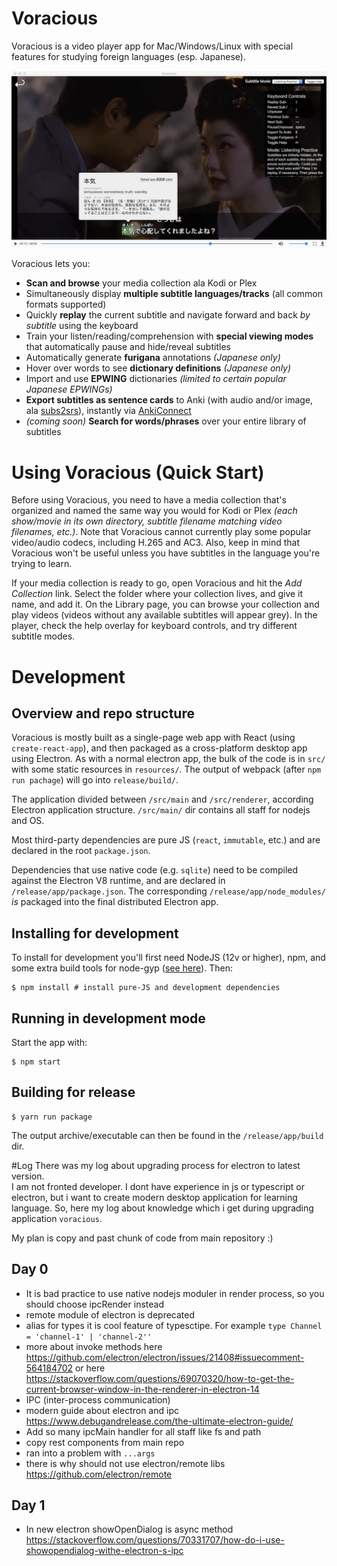 # Voracious

Voracious is a video player app for Mac/Windows/Linux with special features for studying foreign languages (esp. Japanese).

![screenshot](docs/demo_screenshot.jpg "Screenshot")

Voracious lets you:
- **Scan and browse** your media collection ala Kodi or Plex
- Simultaneously display **multiple subtitle languages/tracks** (all common formats supported)
- Quickly **replay** the current subtitle and navigate forward and back *by subtitle* using the keyboard
- Train your listen/reading/comprehension with **special viewing modes** that automatically pause and hide/reveal subtitles
- Automatically generate **furigana** annotations _(Japanese only)_
- Hover over words to see **dictionary definitions** _(Japanese only)_
- Import and use **EPWING** dictionaries _(limited to certain popular Japanese EPWINGs)_
- **Export subtitles as sentence cards** to Anki (with audio and/or image, ala [subs2srs](http://subs2srs.sourceforge.net/)), instantly via [AnkiConnect](https://ankiweb.net/shared/info/2055492159)
- _(coming soon)_ **Search for words/phrases** over your entire library of subtitles

# Using Voracious (Quick Start)

Before using Voracious, you need to have a media collection that's organized and named the same way you would for Kodi or Plex _(each show/movie in its own directory, subtitle filename matching video filenames, etc.)_. Note that Voracious cannot currently play some popular video/audio codecs, including H.265 and AC3. Also, keep in mind that Voracious won't be useful unless you have subtitles in the language you're trying to learn.

If your media collection is ready to go, open Voracious and hit the *Add Collection* link. Select the folder where your collection lives, and give it name, and add it. On the Library page, you can browse your collection and play videos (videos without any available subtitles will appear grey). In the player, check the help overlay for keyboard controls, and try different subtitle modes.


# Development

## Overview and repo structure

Voracious is mostly built as a single-page web app with React (using `create-react-app`), and then packaged as a cross-platform desktop app using Electron. As with a normal electron app, the bulk of the code is in `src/` with some static resources in `resources/`. The output of webpack (after `npm run pachage`) will go into `release/build/`.

The application divided between `/src/main` and `/src/renderer`, according Electron application structure. `/src/main/` dir contains all staff for nodejs and OS. 

Most third-party dependencies are pure JS (`react`, `immutable`, etc.) and are declared in the root `package.json`.

Dependencies that use native code (e.g. `sqlite`) need to be compiled against the Electron V8 runtime, and are declared in `/release/app/package.json`. The corresponding `/release/app/node_modules/` _is_ packaged into the final distributed Electron app.


## Installing for development

To install for development you'll first need NodeJS (12v or higher), npm, and some extra build tools for node-gyp ([see here](https://github.com/nodejs/node-gyp)). Then:

```
$ npm install # install pure-JS and development dependencies
```

## Running in development mode

Start the app with:
```
$ npm start
```

## Building for release

```
$ yarn run package
```

The output archive/executable can then be found in the `/release/app/build` dir.




#Log
There was my log about upgrading process for electron to latest version.    
I am not fronted developer. I dont have experience in js or typescript or electron, but i want to create modern desktop application for learning language. So, here my log about knowledge which i get during upgrading application `voracious`.

My plan is copy and past chunk of code from main repository :) 

## Day 0
* It is bad practice to use native nodejs moduler in render process, so you should choose ipcRender instead
* remote module of electron is deprecated
* alias for types it is cool feature of typesctipe. For example `type Channel = 'channel-1' | 'channel-2''`
* more about invoke methods here https://github.com/electron/electron/issues/21408#issuecomment-564184702 or here https://stackoverflow.com/questions/69070320/how-to-get-the-current-browser-window-in-the-renderer-in-electron-14
* IPC (inter-process communication)
* modern guide about electron and ipc https://www.debugandrelease.com/the-ultimate-electron-guide/
* Add so many ipcMain handler for all staff like fs and path
* copy rest components from main repo
* ran into a problem with `...args` 
* there is why should not use electron/remote libs https://github.com/electron/remote

## Day 1
* In new electron showOpenDialog is async method   
  https://stackoverflow.com/questions/70331707/how-do-i-use-showopendialog-withe-electron-s-ipc
